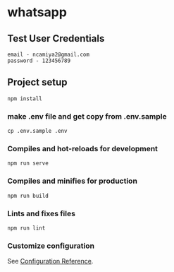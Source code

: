 # whatsapp
## Test User Credentials 
```
email - ncamiya2@gmail.com
password - 123456789
```

## Project setup
```
npm install
```
### make .env file and get copy from .env.sample
```
cp .env.sample .env
```

### Compiles and hot-reloads for development
```
npm run serve
```

### Compiles and minifies for production
```
npm run build
```

### Lints and fixes files
```
npm run lint
```

### Customize configuration
See [Configuration Reference](https://cli.vuejs.org/config/).

